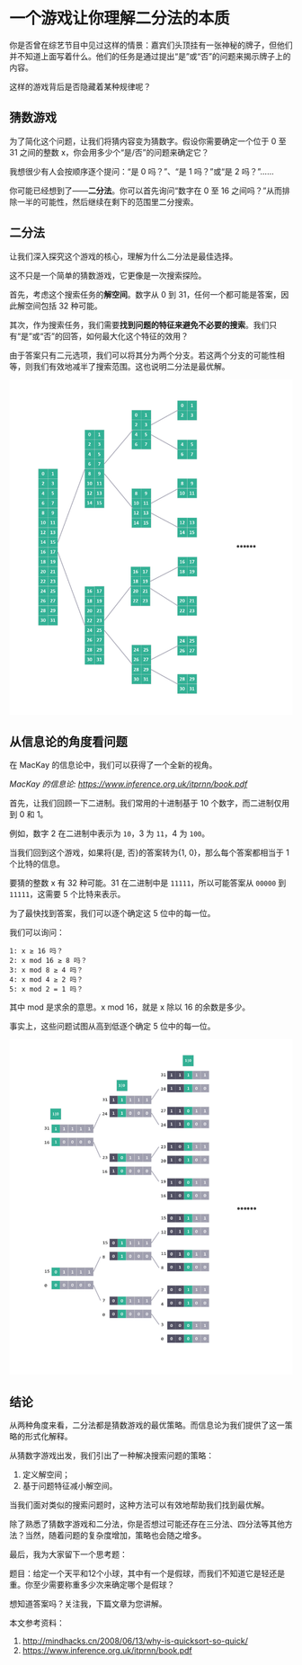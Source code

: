 # 一个游戏让你理解二分法的本质

你是否曾在综艺节目中见过这样的情景：嘉宾们头顶挂有一张神秘的牌子，但他们并不知道上面写着什么。他们的任务是通过提出“是”或“否”的问题来揭示牌子上的内容。

这样的游戏背后是否隐藏着某种规律呢？

## 猜数游戏

为了简化这个问题，让我们将猜内容变为猜数字。假设你需要确定一个位于 0 至 31 之间的整数 x，你会用多少个“是/否”的问题来确定它？

我想很少有人会按顺序逐个提问：“是 0 吗？”、“是 1 吗？”或“是 2 吗？”……

你可能已经想到了——**二分法**。你可以首先询问“数字在 0 至 16 之间吗？”从而排除一半的可能性，然后继续在剩下的范围里二分搜索。

## 二分法

让我们深入探究这个游戏的核心，理解为什么二分法是最佳选择。

这不只是一个简单的猜数游戏，它更像是一次搜索探险。

首先，考虑这个搜索任务的**解空间**。数字从 0 到 31，任何一个都可能是答案，因此解空间包括 32 种可能。

其次，作为搜索任务，我们需要**找到问题的特征来避免不必要的搜索**。我们只有“是”或“否”的回答，如何最大化这个特征的效用？

由于答案只有二元选项，我们可以将其分为两个分支。若这两个分支的可能性相等，则我们有效地减半了搜索范围。这也说明二分法是最优解。

![binary guess](/doc/illustrations/guessgame/guess02.PNG)

## 从信息论的角度看问题

在 MacKay 的信息论中，我们可以获得了一个全新的视角。

*MacKay 的信息论:
https://www.inference.org.uk/itprnn/book.pdf*


首先，让我们回顾一下二进制。我们常用的十进制基于 10 个数字，而二进制仅用到 0 和 1。

例如，数字 2 在二进制中表示为 `10`，3 为 `11`，4 为 `100`。

当我们回到这个游戏，如果将{是, 否}的答案转为{1, 0}，那么每个答案都相当于 1 个比特的信息。

要猜的整数 x 有 32 种可能。31 在二进制中是 `11111`，所以可能答案从 `00000` 到 `11111`，这需要 5 个比特来表示。

为了最快找到答案，我们可以逐个确定这 5 位中的每一位。

我们可以询问：

    1: x ≥ 16 吗？
    2: x mod 16 ≥ 8 吗？
    3: x mod 8 ≥ 4 吗？
    4: x mod 4 ≥ 2 吗？
    5: x mod 2 = 1 吗？

其中 mod 是求余的意思。x mod 16，就是 x 除以 16 的余数是多少。

事实上，这些问题试图从高到低逐个确定 5 位中的每一位。

![Information Theory guess](/doc/illustrations/guessgame/guess01.PNG)

## 结论

从两种角度来看，二分法都是猜数游戏的最优策略。而信息论为我们提供了这一策略的形式化解释。

从猜数字游戏出发，我们引出了一种解决搜索问题的策略：
1. 定义解空间；
2. 基于问题特征减小解空间。

当我们面对类似的搜索问题时，这种方法可以有效地帮助我们找到最优解。

除了熟悉了猜数字游戏和二分法，你是否想过可能还存在三分法、四分法等其他方法？当然，随着问题的复杂度增加，策略也会随之增多。

最后，我为大家留下一个思考题：

题目：给定一个天平和12个小球，其中有一个是假球，而我们不知道它是轻还是重。你至少需要称重多少次来确定哪个是假球？

想知道答案吗？关注我，下篇文章为您讲解。

本文参考资料：
1. http://mindhacks.cn/2008/06/13/why-is-quicksort-so-quick/
2. https://www.inference.org.uk/itprnn/book.pdf

